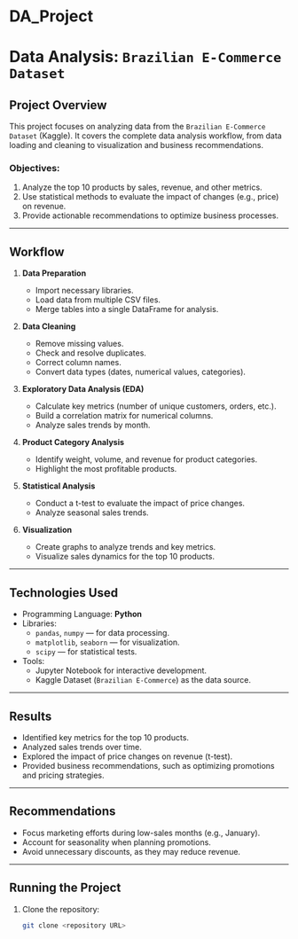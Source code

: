 # DA_Project

# Data Analysis: `Brazilian E-Commerce Dataset`

## Project Overview

This project focuses on analyzing data from the `Brazilian E-Commerce Dataset` (Kaggle). It covers the complete data analysis workflow, from data loading and cleaning to visualization and business recommendations.

### Objectives:
1. Analyze the top 10 products by sales, revenue, and other metrics.
2. Use statistical methods to evaluate the impact of changes (e.g., price) on revenue.
3. Provide actionable recommendations to optimize business processes.

---

## Workflow

1. **Data Preparation**
   - Import necessary libraries.
   - Load data from multiple CSV files.
   - Merge tables into a single DataFrame for analysis.

2. **Data Cleaning**
   - Remove missing values.
   - Check and resolve duplicates.
   - Correct column names.
   - Convert data types (dates, numerical values, categories).

3. **Exploratory Data Analysis (EDA)**
   - Calculate key metrics (number of unique customers, orders, etc.).
   - Build a correlation matrix for numerical columns.
   - Analyze sales trends by month.

4. **Product Category Analysis**
   - Identify weight, volume, and revenue for product categories.
   - Highlight the most profitable products.

5. **Statistical Analysis**
   - Conduct a t-test to evaluate the impact of price changes.
   - Analyze seasonal sales trends.

6. **Visualization**
   - Create graphs to analyze trends and key metrics.
   - Visualize sales dynamics for the top 10 products.

---

## Technologies Used

- Programming Language: **Python**
- Libraries:
  - `pandas`, `numpy` — for data processing.
  - `matplotlib`, `seaborn` — for visualization.
  - `scipy` — for statistical tests.
- Tools:
  - Jupyter Notebook for interactive development.
  - Kaggle Dataset (`Brazilian E-Commerce`) as the data source.

---

## Results

- Identified key metrics for the top 10 products.
- Analyzed sales trends over time.
- Explored the impact of price changes on revenue (t-test).
- Provided business recommendations, such as optimizing promotions and pricing strategies.

---

## Recommendations

- Focus marketing efforts during low-sales months (e.g., January).
- Account for seasonality when planning promotions.
- Avoid unnecessary discounts, as they may reduce revenue.

---

## Running the Project

1. Clone the repository:
   ```bash
   git clone <repository URL>
